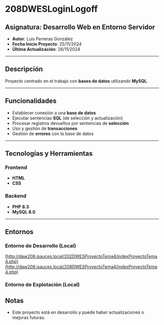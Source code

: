 # 208DWESLoginLogoff

## Asignatura: Desarrollo Web en Entorno Servidor

- **Autor**: Luis Ferreras González
- **Fecha Inicio Proyecto**: 25/11/2024
- **Última Actualización**: 26/11/2024

---

## Descripción

Proyecto centrado en el trabajo con **bases de datos** utilizando **MySQL**.

---

## Funcionalidades

- Establecer conexión a una **base de datos**
- Ejecutar sentencias **SQL** (de selección y actualización)
- Procesar registros devueltos por sentencias de **selección**
- Uso y gestión de **transacciones**
- Gestión de **errores** con la base de datos

---

## Tecnologías y Herramientas

### Frontend

- **HTML**
- **CSS**

### Backend

- **PHP 8.3**
- **MySQL 8.0**

---

## Entornos

### Entorno de Desarrollo (Local)

[http://daw208.isauces.local/202DWESProyectoTema4/indexProyectoTema4.php](http://daw208.isauces.local/208DWESProyectoTema4/indexProyectoTema4.php)

### Entorno de Explotación (Local)


## Notas

- Este proyecto está en desarrollo y puede haber actualizaciones o mejoras futuras.